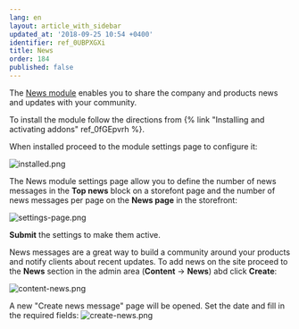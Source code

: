 ```yaml
---
lang: en
layout: article_with_sidebar
updated_at: '2018-09-25 10:54 +0400'
identifier: ref_0UBPXGXi
title: News
order: 184
published: false
---
```

The [News module](https://market.x-cart.com/addons/news-module.html "News") enables you to share the company and products news and updates with your community.

To install the module follow the directions from {% link "Installing and activating addons" ref_0fGEpvrh %}.

When installed proceed to the module settings page to configure it:

![installed.png]({{site.baseurl}}/attachments/ref_0UBPXGXi/installed.png)

The News module settings page allow you to define the number of news messages in the **Top news** block on a storefont page and the number of news messages per page on the **News page** in the storefront:

![settings-page.png]({{site.baseurl}}/attachments/ref_0UBPXGXi/settings-page.png)

**Submit** the settings to make them active.

News messages are a great way to build a community around your products and notify clients about recent updates. To add news on the site proceed to the **News** section in the admin area (**Content** -> **News**) abd click **Create**:

![content-news.png]({{site.baseurl}}/attachments/ref_0UBPXGXi/content-news.png)

A new "Create news message" page will be opened. Set the date and fill in the required fields:
![create-news.png]({{site.baseurl}}/attachments/ref_0UBPXGXi/create-news.png)
